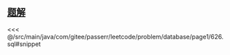 <!-- @include: @/src/main/java/com/gitee/passerr/leetcode/problem/database/page1/626.md -->
## [题解](https://github.com/PasseRR/JavaLeetCode/blob/master/src/main/java/com/gitee/passerr/leetcode/problem/database/page1/626.sql)
<<< @/src/main/java/com/gitee/passerr/leetcode/problem/database/page1/626.sql#snippet
